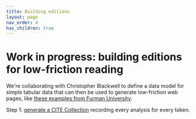 ```yaml
---
title: Building editions
layout: page
nav_order: 4
has_children: true
---
```



# Work in progress: building editions for low-friction reading

We're collaborating with Christopher Blackwell to define a data model for simple tabular data that can then be used to generate low-friction web pages, like [these examples from Furman University](https://furman-university-editions.github.io/Readers/).


Step 1:  [generate a CITE Collection](./cex/) recording every analysis for every token.
